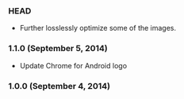 ### HEAD

* Further losslessly optimize some of the images.

### 1.1.0 (September 5, 2014)

* Update Chrome for Android logo

### 1.0.0 (September 4, 2014)
